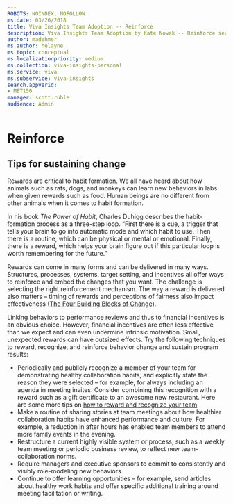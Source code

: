 ```yaml
---
ROBOTS: NOINDEX, NOFOLLOW
ms.date: 03/26/2018
title: Viva Insights Team Adoption -- Reinforce
description: Viva Insights Team Adoption by Kate Nowak -- Reinforce section
author: madehmer
ms.author: helayne
ms.topic: conceptual
ms.localizationpriority: medium 
ms.collection: viva-insights-personal 
ms.service: viva 
ms.subservice: viva-insights 
search.appverid: 
- MET150 
manager: scott.ruble
audience: Admin
---
```


# Reinforce

## Tips for sustaining change

Rewards are critical to habit formation. We all have heard about how animals such as rats, dogs, and monkeys can learn new behaviors in labs when given rewards such as food. Human beings are no different from other animals when it comes to habit formation.

In his book _The Power of Habit_, Charles Duhigg describes the habit-formation process as a three-step loop. “First there is a cue, a trigger that tells your brain to go into automatic mode and which habit to use. Then there is a routine, which can be physical or mental or emotional. Finally, there is a reward, which helps your brain figure out if this particular loop is worth remembering for the future.”

Rewards can come in many forms and can be delivered in many ways. Structures, processes, systems, target setting, and incentives all offer ways to reinforce and embed the changes that you want. The challenge is selecting the right reinforcement mechanism. The way a reward is delivered also matters – timing of rewards and perceptions of fairness also impact effectiveness
 ([The Four Building Blocks of Change](https://www.mckinsey.com/business-functions/organization/our-insights/the-four-building-blocks--of-change)).

Linking behaviors to performance reviews and thus to financial incentives is an obvious choice. However, financial incentives are often less effective than we expect and can even undermine intrinsic motivation. Small, unexpected rewards can have outsized effects. Try the following techniques to reward, recognize, and reinforce behavior change and sustain program results:

* Periodically and publicly recognize a member of your team for demonstrating healthy collaboration habits, and explicitly state the reason they were selected – for example, for always including an agenda in meeting invites. Consider combining this recognition with a reward such as a gift certificate to an awesome new restaurant. Here are some more tips on [how to reward and recognize your team](https://uniquelyhr.com/blog/rewards-and-recognition-how-to-show-appreciation-to-your-team/).
* Make a routine of sharing stories at team meetings about how healthier collaboration habits have enhanced performance and culture. For example, a reduction in after hours has enabled team members to attend more family events in the evening.
* Restructure a current highly visible system or process, such as a weekly team meeting or periodic business review, to reflect new team-collaboration norms. 
* Require managers and executive sponsors to commit to consistently and visibly role-modeling new behaviors.
* Continue to offer learning opportunities – for example, send articles about healthy work habits and offer specific additional training around meeting facilitation or writing.
<!--* Share the link to [Viva Insights Individual adoption](Indiv-adopt-get-started.md) with your team so that they can continue to use Viva Insights on their own to sustain new habits and to build even more habits.-->

